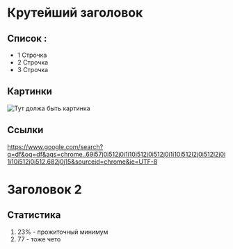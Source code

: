 # Крутейший заголовок

## Список :

* 1 Строчка
* 2 Строчка 
* 3 Строчка

## Картинки

![Тут должа быть картинка](123.jpg)


## Ссылки 

https://www.google.com/search?q=df&oq=df&aqs=chrome..69i57j0i512j0i1i10i512j0i512j0i1i10i512l2j0i512l2j0i1i10i512j0i512.682j0j15&sourceid=chrome&ie=UTF-8

# Заголовок 2

## Статистика

1. 23% - прожиточный минимум
2. 77 - тоже чето 


